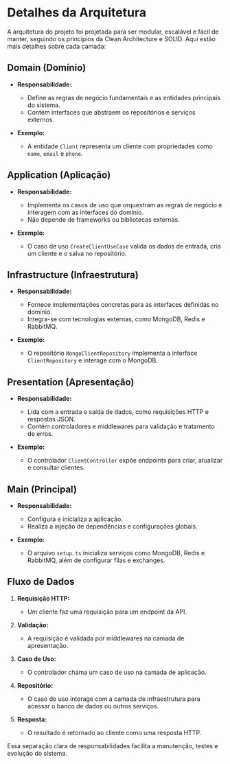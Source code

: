 # Detalhes da Arquitetura

A arquitetura do projeto foi projetada para ser modular, escalável e fácil de manter, seguindo os princípios da Clean Architecture e SOLID. Aqui estão mais detalhes sobre cada camada:

## Domain (Domínio)

- **Responsabilidade:**
  - Define as regras de negócio fundamentais e as entidades principais do sistema.
  - Contém interfaces que abstraem os repositórios e serviços externos.

- **Exemplo:**
  - A entidade `Client` representa um cliente com propriedades como `name`, `email` e `phone`.

## Application (Aplicação)

- **Responsabilidade:**
  - Implementa os casos de uso que orquestram as regras de negócio e interagem com as interfaces do domínio.
  - Não depende de frameworks ou bibliotecas externas.

- **Exemplo:**
  - O caso de uso `CreateClientUseCase` valida os dados de entrada, cria um cliente e o salva no repositório.

## Infrastructure (Infraestrutura)

- **Responsabilidade:**
  - Fornece implementações concretas para as interfaces definidas no domínio.
  - Integra-se com tecnologias externas, como MongoDB, Redis e RabbitMQ.

- **Exemplo:**
  - O repositório `MongoClientRepository` implementa a interface `ClientRepository` e interage com o MongoDB.

## Presentation (Apresentação)

- **Responsabilidade:**
  - Lida com a entrada e saída de dados, como requisições HTTP e respostas JSON.
  - Contém controladores e middlewares para validação e tratamento de erros.

- **Exemplo:**
  - O controlador `ClientController` expõe endpoints para criar, atualizar e consultar clientes.

## Main (Principal)

- **Responsabilidade:**
  - Configura e inicializa a aplicação.
  - Realiza a injeção de dependências e configurações globais.

- **Exemplo:**
  - O arquivo `setup.ts` inicializa serviços como MongoDB, Redis e RabbitMQ, além de configurar filas e exchanges.

## Fluxo de Dados

1. **Requisição HTTP:**

   - Um cliente faz uma requisição para um endpoint da API.

2. **Validação:**

   - A requisição é validada por middlewares na camada de apresentação.

3. **Caso de Uso:**

   - O controlador chama um caso de uso na camada de aplicação.

4. **Repositório:**

   - O caso de uso interage com a camada de infraestrutura para acessar o banco de dados ou outros serviços.

5. **Resposta:**

   - O resultado é retornado ao cliente como uma resposta HTTP.

Essa separação clara de responsabilidades facilita a manutenção, testes e evolução do sistema.
